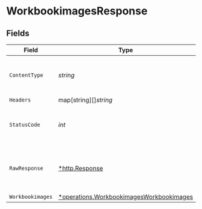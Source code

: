 # WorkbookimagesResponse


## Fields

| Field                                                                                                      | Type                                                                                                       | Required                                                                                                   | Description                                                                                                |
| ---------------------------------------------------------------------------------------------------------- | ---------------------------------------------------------------------------------------------------------- | ---------------------------------------------------------------------------------------------------------- | ---------------------------------------------------------------------------------------------------------- |
| `ContentType`                                                                                              | *string*                                                                                                   | :heavy_check_mark:                                                                                         | HTTP response content type for this operation                                                              |
| `Headers`                                                                                                  | map[string][]*string*                                                                                      | :heavy_minus_sign:                                                                                         | N/A                                                                                                        |
| `StatusCode`                                                                                               | *int*                                                                                                      | :heavy_check_mark:                                                                                         | HTTP response status code for this operation                                                               |
| `RawResponse`                                                                                              | [*http.Response](https://pkg.go.dev/net/http#Response)                                                     | :heavy_minus_sign:                                                                                         | Raw HTTP response; suitable for custom response parsing                                                    |
| `Workbookimages`                                                                                           | [*operations.WorkbookimagesWorkbookimages](../../../pkg/models/operations/workbookimagesworkbookimages.md) | :heavy_minus_sign:                                                                                         | OK                                                                                                         |